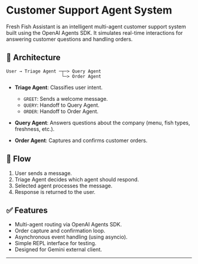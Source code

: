 # Customer Support Agent System

Fresh Fish Assistant is an intelligent multi-agent customer support system built using the OpenAI Agents SDK. It simulates real-time interactions for answering customer questions and handling orders.

## 🧠 Architecture

```
User → Triage Agent ─┬─> Query Agent
                     └─> Order Agent
```

- **Triage Agent**: Classifies user intent.
  - `GREET`: Sends a welcome message.
  - `QUERY`: Handoff to Query Agent.
  - `ORDER`: Handoff to Order Agent.

- **Query Agent**: Answers questions about the company (menu, fish types, freshness, etc.).
- **Order Agent**: Captures and confirms customer orders.

## 🔁 Flow

1. User sends a message.
2. Triage Agent decides which agent should respond.
3. Selected agent processes the message.
4. Response is returned to the user.

## ✅ Features

- Multi-agent routing via OpenAI Agents SDK.
- Order capture and confirmation loop.
- Asynchronous event handling (using asyncio).
- Simple REPL interface for testing.
- Designed for Gemini external client.

---
